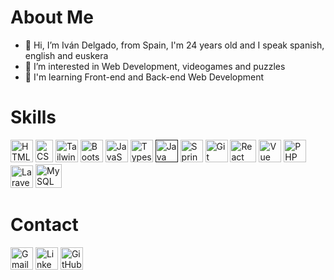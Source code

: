 # About Me
* 👋 Hi, I’m Iván Delgado, from Spain, I'm 24 years old and I speak spanish, english and euskera
* 👀 I’m interested in Web Development, videogames and puzzles
* 🧠 I'm learning Front-end and Back-end Web Development

# Skills

<p align="left">
<a href="https://developer.mozilla.org/en-US/docs/Glossary/HTML5" target="_blank" rel="noreferrer"><img src="https://upload.wikimedia.org/wikipedia/commons/thumb/6/61/HTML5_logo_and_wordmark.svg/2048px-HTML5_logo_and_wordmark.svg.png" width="36" height="36" alt="HTML5 icon that redirects to Mozilla documentation" /></a>
<a href="https://www.w3.org/TR/CSS/#css" target="_blank" rel="noreferrer"><img src="https://upload.wikimedia.org/wikipedia/commons/thumb/d/d5/CSS3_logo_and_wordmark.svg/1200px-CSS3_logo_and_wordmark.svg.png" width="28" height="36" alt="CSS3 icon that redirects to W3Schools web page" /></a>
<a href="https://tailwindcss.com/" target="_blank" rel="noreferrer"><img src="https://raw.githubusercontent.com/danielcranney/readme-generator/main/public/icons/skills/tailwindcss-colored.svg" width="36" height="36" alt="TailwindCSS icon that redirect to official documentation" /></a>
<a href="https://getbootstrap.com" target="_blank" rel="noreferrer"><img src="https://cdn-icons-png.flaticon.com/512/5968/5968672.png" width="36" height="36" alt="Bootstrap icon that redirects to official documentation" /></a>
<a href="https://developer.mozilla.org/en-US/docs/Web/JavaScript" target="_blank" rel="noreferrer"><img src="https://upload.wikimedia.org/wikipedia/commons/thumb/9/99/Unofficial_JavaScript_logo_2.svg/2048px-Unofficial_JavaScript_logo_2.svg.png" width="36" height="36" alt="JavaScript icon that redirects to Mozilla documentation" /></a>
<a href="https://www.typescriptlang.org/" target="_blank" rel="noreferrer"><img src="https://upload.wikimedia.org/wikipedia/commons/thumb/4/4c/Typescript_logo_2020.svg/1200px-Typescript_logo_2020.svg.png" width="36" height="36" alt="Typescript icon that redirects to official documentation" /></a>
<a href="" target="_blank" rel="noreferrer"><img src="https://upload.wikimedia.org/wikipedia/en/thumb/3/30/Java_programming_language_logo.svg/1200px-Java_programming_language_logo.svg.png" width="36" height="36" alt="Java icon that redirects to official documentation" /></a>
<a href="https://spring.io/" target="_blank" rel="noreferrer"><img src="https://pluralsight2.imgix.net/paths/images/corespring-f9a00f4516.png" width="36" height="36" alt="Spring framework icon that redirects to official documentation" /></a>
<a href="https://git-scm.com/" target="_blank" rel="noreferrer"><img src="https://cdn.freebiesupply.com/logos/large/2x/git-icon-logo-png-transparent.png" width="36" height="36" alt="Git icon that redirects to official web site" /></a>
<a href="https://react.dev" target="_blank" rel="noreferrer"><img src="https://upload.wikimedia.org/wikipedia/commons/thumb/a/a7/React-icon.svg/2300px-React-icon.svg.png" width="42" height="36" alt="React icon that redirects to official documentation" /></a>
<a href="https://vuejs.org/" target="_blank" rel="noreferrer"><img src="https://upload.wikimedia.org/wikipedia/commons/thumb/9/95/Vue.js_Logo_2.svg/2367px-Vue.js_Logo_2.svg.png" width="36" height="36" alt="Vue icon that redirects to official documentation" /></a>
<a href="https://www.php.net" target="_blank" rel="noreferrer"><img src="https://creazilla-store.fra1.digitaloceanspaces.com/icons/3259795/php-icon-md.png" width="36" height="36" alt="PHP icon that redirects to official documentation" /></a>
<a href="https://laravel.com" target="_blank" rel="noreferrer"><img src="https://static-00.iconduck.com/assets.00/laravel-icon-497x512-uwybstke.png" width="36" height="36" alt="Laravel icon that redirects to official web site" /></a>
<a href="https://dev.mysql.com/doc/" target="_blank" rel="noreferrer"><img src="https://download.logo.wine/logo/MySQL/MySQL-Logo.wine.png" width="42" height="38" alt="MySQL icon that redirects to official documentation" /></a>
</p>

# Contact
<p align="left">
<a href="mailto:ivandelter@outlook.com" title="E-mail: ivandelter@outlook.com"><img src="https://cdn.icon-icons.com/icons2/1826/PNG/512/4202011emailgmaillogomailsocialsocialmedia-115677_115624.png" alt="Gmail icon that opens your default e-mail application" width="36" height="36"></a>
<a href="https://es.linkedin.com/in/iv%C3%A1n-delgado-terroso-438b58217" title="Linkedin: Iván Delgado Terroso"><img src="https://cdn-icons-png.flaticon.com/512/174/174857.png" alt="Linkedin icon that redirects to profile" width="36" height="36"></a>
<a href="https://github.com/iDelTer/" title="GitHub: iDelTer"><img src="https://cdn-icons-png.flaticon.com/512/25/25231.png" alt="GitHub icon that redirects to profile" width="36" height="36"></a>
</p>

<!---
idelter/idelter is a ✨ special ✨ repository because its `README.md` (this file) appears on your GitHub profile.
You can click the Preview link to take a look at your changes.
--->

